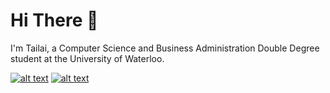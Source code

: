 
# Hi There 👋

I'm Tailai, a Computer Science and Business Administration Double Degree student at the University of Waterloo.




<!-- icons with padding -->

[1.1]: http://i.imgur.com/tXSoThF.png (Twitter)
[2.1]: http://tailaiwang.me/assets/images/iconfinder_strava_4691462.png (GitHub)





<!-- links to social media accounts -->
<!-- update these accordingly -->

[1]: http://www.twitter.com/tailaiwang
[2]: http://www.github.com/tailaiwang


[![alt text][1.1]][1]
[![alt text][2.1]][2]






<!--
**tailaiwang/tailaiwang** is a ✨ _special_ ✨ repository because its `README.md` (this file) appears on your GitHub profile.

Here are some ideas to get you started:

- 🔭 I’m currently working on ...
- 🌱 I’m currently learning ...
- 👯 I’m looking to collaborate on ...
- 🤔 I’m looking for help with ...
- 💬 Ask me about ...
- 📫 How to reach me: ...
- 😄 Pronouns: ...
- ⚡ Fun fact: ...
-->
